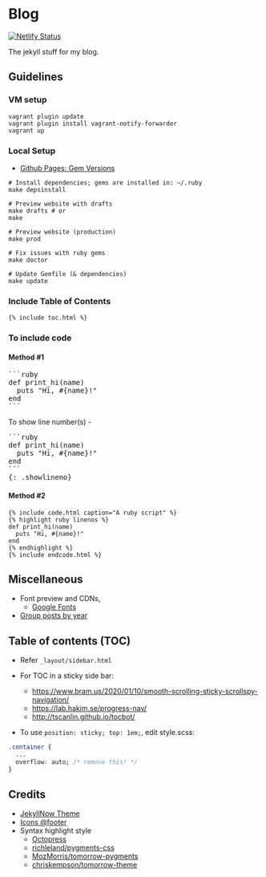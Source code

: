 # Blog
[![Netlify Status](https://api.netlify.com/api/v1/badges/7f2d2399-781d-448b-a637-c3f64dccede5/deploy-status)](https://app.netlify.com/sites/adityabasu/deploys)

The jekyll stuff for my blog.

## Guidelines
### VM setup

```
vagrant plugin update
vagrant plugin install vagrant-notify-forwarder
vagrant up
```

### Local Setup

- [Github Pages: Gem Versions](https://pages.github.com/versions/)

```
# Install dependencies; gems are installed in: ~/.ruby
make depsinstall

# Preview website with drafts
make drafts # or
make

# Preview website (production)
make prod

# Fix issues with ruby gems
make doctor

# Update Gemfile (& dependencies)
make update
```

### Include Table of Contents
```
{% include toc.html %}
```

### To include code
#### Method #1
<pre>
```ruby
def print_hi(name)
  puts "Hi, #{name}!"
end
```
</pre>

To show line number(s) -

<pre>
```ruby
def print_hi(name)
  puts "Hi, #{name}!"
end
```
{: .showlineno}
</pre>

#### Method #2
```
{% include code.html caption="A ruby script" %}
{% highlight ruby linenos %}
def print_hi(name)
  puts "Hi, #{name}!"
end
{% endhighlight %}
{% include endcode.html %}
```

## Miscellaneous
- Font preview and CDNs,
  * [Google Fonts](https://www.google.com/fonts)
- [Group posts by year](https://stackoverflow.com/questions/19086284/jekyll-liquid-templating-how-to-group-blog-posts-by-year/20777475#20777475)

## Table of contents (TOC)
- Refer `_layout/sidebar.html`
- For TOC in a sticky side bar:
  * https://www.bram.us/2020/01/10/smooth-scrolling-sticky-scrollspy-navigation/
  * https://lab.hakim.se/progress-nav/
  * http://tscanlin.github.io/tocbot/

- To use `position: sticky; top: 1em;`, edit style.scss:
```css
.container {
  ...
  overflow: auto; /* remove this! */
}
```

## Credits
- [JekyllNow Theme](https://github.com/barryclark/jekyll-now)
- [Icons @footer](https://github.com/neilorangepeel/Free-Social-Icons)
- Syntax highlight style
  * [Octopress](http://octopress.org/)
  * [richleland/pygments-css](https://github.com/richleland/pygments-css)
  * [MozMorris/tomorrow-pygments](https://github.com/MozMorris/tomorrow-pygments)
  * [chriskempson/tomorrow-theme](https://github.com/chriskempson/tomorrow-theme)

